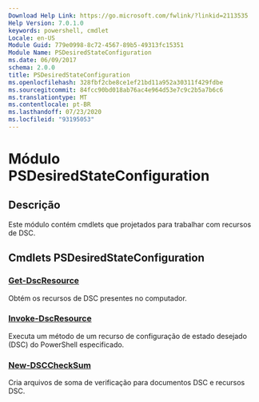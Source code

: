 ```yaml
---
Download Help Link: https://go.microsoft.com/fwlink/?linkid=2113535
Help Version: 7.0.1.0
keywords: powershell, cmdlet
Locale: en-US
Module Guid: 779e0998-8c72-4567-89b5-49313fc15351
Module Name: PSDesiredStateConfiguration
ms.date: 06/09/2017
schema: 2.0.0
title: PSDesiredStateConfiguration
ms.openlocfilehash: 328fbf2cbe8ce1ef21bd11a952a30311f429fdbe
ms.sourcegitcommit: 84fcc90bd018ab76ac4e964d53e7c9c2b5a7b6c6
ms.translationtype: MT
ms.contentlocale: pt-BR
ms.lasthandoff: 07/23/2020
ms.locfileid: "93195053"
---
```

# Módulo PSDesiredStateConfiguration

## Descrição
Este módulo contém cmdlets que projetados para trabalhar com recursos de DSC.

## Cmdlets PSDesiredStateConfiguration

### [Get-DscResource](Get-DscResource.md)
Obtém os recursos de DSC presentes no computador.

### [Invoke-DscResource](Invoke-DscResource.md)
Executa um método de um recurso de configuração de estado desejado (DSC) do PowerShell especificado.

### [New-DSCCheckSum](New-DSCCheckSum.md)
Cria arquivos de soma de verificação para documentos DSC e recursos DSC.
